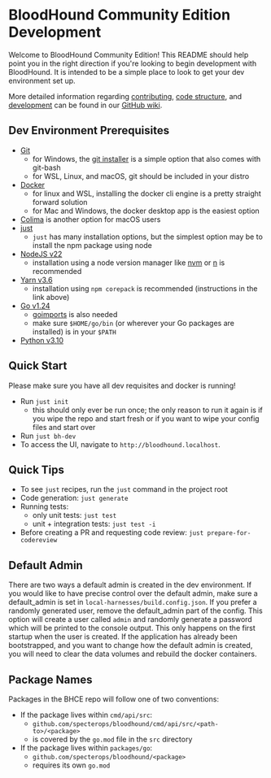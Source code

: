 # BloodHound Community Edition Development

Welcome to BloodHound Community Edition! This README should help point you in the right direction if you're looking to begin development with BloodHound.
It is intended to be a simple place to look to get your dev environment set up.

More detailed information regarding [contributing](https://github.com/SpecterOps/BloodHound/wiki/Contributing), [code structure](https://github.com/SpecterOps/BloodHound/wiki/Code), and [development](https://github.com/SpecterOps/BloodHound/wiki/Development) can be found in our [GitHub wiki](https://github.com/SpecterOps/BloodHound/wiki).

## Dev Environment Prerequisites

- [Git](https://git-scm.com/)
    - for Windows, the [git installer](https://git-scm.com/downloads/win) is a simple option that also comes with git-bash
    - for WSL, Linux, and macOS, git should be included in your distro
- [Docker](https://www.docker.com/get-started/)
    - for linux and WSL, installing the docker cli engine is a pretty straight forward solution
    - for Mac and Windows, the docker desktop app is the easiest option
- [Colima](https://github.com/abiosoft/colima) is another option for macOS users
- [just](https://github.com/casey/just)
    - `just` has many installation options, but the simplest option may be to install the npm package using node
- [NodeJS v22](https://nodejs.org/en)
    - installation using a node version manager like [nvm](https://github.com/nvm-sh/nvm) or [n](https://github.com/tj/n) is recommended
- [Yarn v3.6](https://v3.yarnpkg.com/getting-started/install)
    - installation using `npm corepack` is recommended (instructions in the link above)
- [Go v1.24](https://go.dev/dl/)
  - [goimports](https://pkg.go.dev/golang.org/x/tools/cmd/goimports) is also needed
  - make sure `$HOME/go/bin` (or wherever your Go packages are installed) is in your `$PATH`
- [Python v3.10](https://www.python.org/downloads/)

## Quick Start
Please make sure you have all dev requisites and docker is running!
- Run `just init`
  - this should only ever be run once; the only reason to run it again is if you wipe the repo and start fresh or if you want to wipe your config files and start over
- Run `just bh-dev`
- To access the UI, navigate to `http://bloodhound.localhost`.

## Quick Tips

- To see `just` recipes, run the `just` command in the project root
- Code generation: `just generate`
- Running tests:
  - only unit tests: `just test`
  - unit + integration tests: `just test -i`
- Before creating a PR and requesting code review: `just prepare-for-codereview`

## Default Admin
There are two ways a default admin is created in the dev environment. If you would like to have
precise control over the default admin, make sure a default_admin is set in `local-harnesses/build.config.json`.
If you prefer a randomly generated user, remove the default_admin part of the config. This option will create
a user called `admin` and randomly generate a password which will be printed to the console output.
This only happens on the first startup when the user is created. If the application has already been
bootstrapped, and you want to change how the default admin is created, you will need to clear the data
volumes and rebuild the docker containers.

## Package Names
Packages in the BHCE repo will follow one of two conventions:

- If the package lives within `cmd/api/src`:
  - `github.com/specterops/bloodhound/cmd/api/src/<path-to>/<package>`
  - is covered by the `go.mod` file in the `src` directory
- If the package lives within `packages/go`:
  - `github.com/specterops/bloodhound/<package>`
  - requires its own `go.mod`
